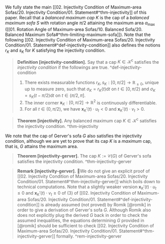 We fully state the main [[02. Injectivity Condition of Maximum-area Sofas/20. Injectivity Condition/01. Statement#^thm-injectivity]] of this paper. Recall that a _balanced maximum cap_ $K$ is the cap of a _balanced maximum sofa_ $S$ with rotation angle $\pi/2$ attaining the maximum area $\alpha_{\max}$ ([[01. Rotation Angle of Maximum-area Sofas/10. Balanced Sofa/20. Balanced Maximum Sofa#^thm-limiting-maximum-sofa]]). Note that the following [[02. Injectivity Condition of Maximum-area Sofas/20. Injectivity Condition/01. Statement#^def-injectivity-condition]] also defines the notions $r_K$ and $s_K$ for $K$ satisfying the injectivity condition.

> __Definition [injectivity-condition].__ Say that a cap $K \in \mathcal{K}^\mathrm{c}$ satisfies the _injectivity condition_ if the followings are true. ^def-injectivity-condition
> 
> 1. There exists measurable functions $r_K, s_K : [0, \pi/2] \to \mathbb{R}_{\geq 0}$, unique up to measure zero, such that $\sigma_K = r_K(t) \mathrm{d} t$ on $t \in [0, \pi/2)$ and $\sigma_K = s_K(t - \pi/2) \mathrm{d} t$ on $t \in (\pi/2, \pi]$.
> 2. The inner corner $\mathbf{x}_K : [0, \pi/2] \to \mathbb{R}^2$ is continuously differentiable.
> 3. For all $t \in (0, \pi/2)$, we have $\mathbf{x}_K'(t) \cdot u_t < 0$ and $\mathbf{x}_K'(t) \cdot v_t > 0$.

> __Theorem [injectivity].__ Any balanced maximum cap $K \in \mathcal{K}^\mathrm{c}$ satisfies the injectivity condition. ^thm-injectivity

We note that the cap of Gerver's sofa $G$ also satisfies the injectivity condition, although we are yet to prove that its cap $K$ is a _maximum_ cap, that is, $G$ attains the maximum area.

> __Theorem [injectivity-gerver].__ The cap $K := \mathcal{C}(G)$ of Gerver's sofa satisfies the injectivity condition. ^thm-injectivity-gerver

> __Remark [injectivity-gerver].__ We do not give an explicit proof of [[02. Injectivity Condition of Maximum-area Sofas/20. Injectivity Condition/01. Statement#^thm-injectivity-gerver]] which boils down to technical computations. Note that a slightly weaker version $\mathbf{x}_K'(t) \cdot u_t \leq 0$ and $\mathbf{x}_K'(t) \cdot v_t \geq 0$ of (3) of [[02. Injectivity Condition of Maximum-area Sofas/20. Injectivity Condition/01. Statement#^def-injectivity-condition]] is already assumed (not proved) by Romik [@romik] in order to give a derivation of Gerver's sofa $G$. Although Romik also does not explicitly plug the derived $G$ back in order to check the assumed inequalities, the equations determining $G$ provided in [@romik] should be sufficient to check [[02. Injectivity Condition of Maximum-area Sofas/20. Injectivity Condition/01. Statement#^thm-injectivity-gerver]] formally. ^rem-injectivity-gerver